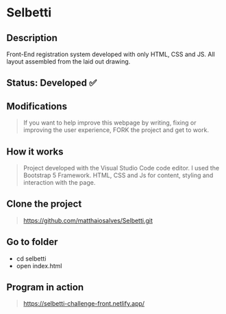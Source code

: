 <h1> Selbetti </h1>

## Description 
Front-End registration system developed with only HTML, CSS and JS. All layout assembled from the laid out drawing.

## Status: Developed ✅

## Modifications 
> If you want to help improve this webpage by writing, fixing or improving the user experience, FORK the project and get to work.

## How it works 
> Project developed with the Visual Studio Code code editor. I used the Bootstrap 5 Framework. HTML, CSS and Js for content, styling and interaction with the page.

## Clone the project
> https://github.com/matthaiosalves/Selbetti.git

## Go to folder 
+ cd selbetti
+ open index.html

## Program in action
> https://selbetti-challenge-front.netlify.app/